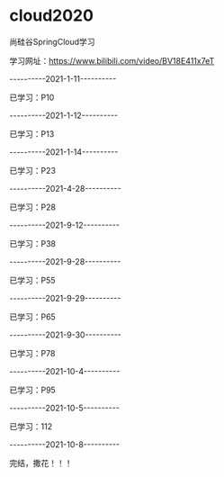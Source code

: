 # cloud2020
尚硅谷SpringCloud学习

学习网址：https://www.bilibili.com/video/BV18E411x7eT

----------2021-1-11----------

已学习：P10

----------2021-1-12----------

已学习：P13

----------2021-1-14----------


已学习：P23

----------2021-4-28----------

已学习：P28

----------2021-9-12----------

已学习：P38

----------2021-9-28----------

已学习：P55

----------2021-9-29----------

已学习：P65

----------2021-9-30----------

已学习：P78

----------2021-10-4----------

已学习：P95

----------2021-10-5----------

已学习：112

----------2021-10-8----------

完结，撒花！！！